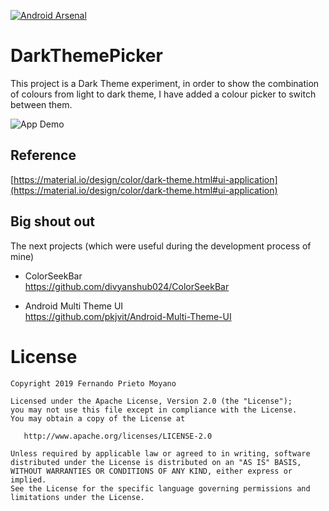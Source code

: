 [![Android Arsenal]( https://img.shields.io/badge/Android%20Arsenal-DarkThemePicker-green.svg?style=flat )]( https://android-arsenal.com/details/1/8017 )

# DarkThemePicker  
  
This project is a Dark Theme experiment, in order to show the combination of colours from light to dark theme,
I have added a colour picker to switch between them.   

![App Demo](Demo-DarkThemePicker.gif)

 
## Reference
[https://material.io/design/color/dark-theme.html#ui-application](https://material.io/design/color/dark-theme.html#ui-application)
  
## Big shout out 
The next projects (which were useful during the development process of mine)  
* ColorSeekBar  
https://github.com/divyanshub024/ColorSeekBar  
  
* Android Multi Theme UI  
https://github.com/pkjvit/Android-Multi-Theme-UI


#  License

    Copyright 2019 Fernando Prieto Moyano

    Licensed under the Apache License, Version 2.0 (the "License");
    you may not use this file except in compliance with the License.
    You may obtain a copy of the License at

       http://www.apache.org/licenses/LICENSE-2.0

    Unless required by applicable law or agreed to in writing, software
    distributed under the License is distributed on an "AS IS" BASIS,
    WITHOUT WARRANTIES OR CONDITIONS OF ANY KIND, either express or implied.
    See the License for the specific language governing permissions and
    limitations under the License.